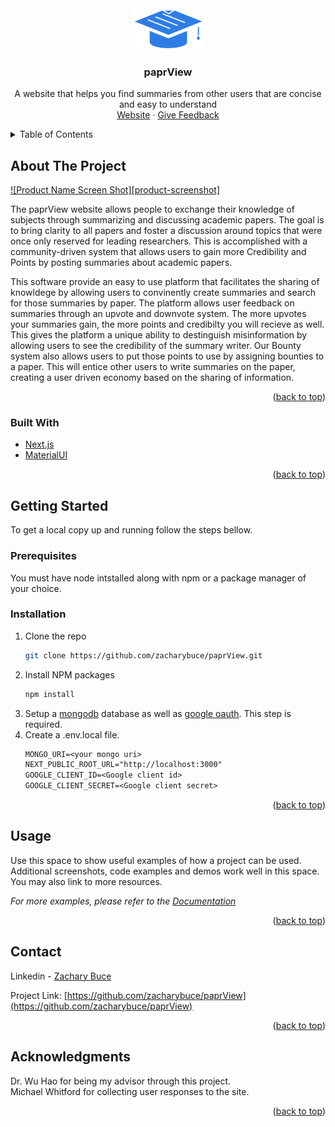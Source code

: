 <div id="top"></div>

<!-- PROJECT LOGO -->
<br />
<div align="center">
  <a href="https://github.com/zacharybuce/paprView">
    <img src="public/favicon.png" alt="Logo" width="117" height="65">
  </a>

  <h3 align="center">paprView</h3>

  <p align="center">
    A website that helps you find summaries from other users that are concise and easy to understand
    <br />
    <a href="https://paprview.com/Best-README-Template">Website</a>
    ·
    <a href="https://docs.google.com/forms/d/e/1FAIpQLSfWM_llRZj0k0_BDKhCM_GrcNOaRcfszVWsyYSM8MXWl2DdzQ/viewform">Give Feedback</a>
  </p>
</div>



<!-- TABLE OF CONTENTS -->
<details>
  <summary>Table of Contents</summary>
  <ol>
    <li>
      <a href="#about-the-project">About The Project</a>
      <ul>
        <li><a href="#built-with">Built With</a></li>
      </ul>
    </li>
    <li>
      <a href="#getting-started">Getting Started</a>
      <ul>
        <li><a href="#prerequisites">Prerequisites</a></li>
        <li><a href="#installation">Installation</a></li>
      </ul>
    </li>
    <li><a href="#usage">Usage</a></li>
    <li><a href="#contact">Contact</a></li>
    <li><a href="#acknowledgments">Acknowledgments</a></li>
  </ol>
</details>



<!-- ABOUT THE PROJECT -->
## About The Project

[![Product Name Screen Shot][product-screenshot]](https://example.com)

The paprView website allows people to exchange their knowledge of subjects
through summarizing and discussing academic papers. The goal is to bring clarity to
all papers and foster a discussion around topics that were once only reserved for leading
researchers. This is accomplished with a community-driven system that allows users to gain
more Credibility and Points by posting summaries about academic papers.

This software provide an easy to use platform that facilitates the sharing of knowldege by allowing users to convinently create summaries and search for those summaries by paper. The platform allows user feedback on summaries through an upvote and downvote system. The more upvotes your summaries gain, the more points and credibilty you will recieve as well. This gives the platform a unique ability to destinguish misinformation by allowing users to see the credibility of the summary writer. Our Bounty system also allows users to put those points to use by assigning bounties to a paper. This will entice other users to write summaries on the paper, creating a user driven economy based on the sharing of information.   

<p align="right">(<a href="#top">back to top</a>)</p>



### Built With

* [Next.js](https://nextjs.org/)
* [MaterialUI](https://github.com/mui/material-ui)

<p align="right">(<a href="#top">back to top</a>)</p>



<!-- GETTING STARTED -->
## Getting Started

To get a local copy up and running follow the steps bellow.

### Prerequisites

You must have node intstalled along with npm or a package manager of your choice.

### Installation

1. Clone the repo
   ```sh
   git clone https://github.com/zacharybuce/paprView.git
   ```
2. Install NPM packages
   ```sh
   npm install
   ```
3. Setup a [mongodb](https://www.mongodb.com/) database as well as [google oauth](https://developers.google.com/identity/protocols/oauth2). This step is required. 
4. Create a .env.local file.
   ```txt
   MONGO_URI=<your mongo uri>
   NEXT_PUBLIC_ROOT_URL="http://localhost:3000"
   GOOGLE_CLIENT_ID=<Google client id>
   GOOGLE_CLIENT_SECRET=<Google client secret> 
   ```

<p align="right">(<a href="#top">back to top</a>)</p>



<!-- USAGE EXAMPLES -->
## Usage

Use this space to show useful examples of how a project can be used. Additional screenshots, code examples and demos work well in this space. You may also link to more resources.

_For more examples, please refer to the [Documentation](https://example.com)_

<p align="right">(<a href="#top">back to top</a>)</p>

<!-- CONTACT -->
## Contact

Linkedin - [Zachary Buce](https://www.linkedin.com/in/zacharybuce/)

Project Link: [https://github.com/zacharybuce/paprView](https://github.com/zacharybuce/paprView)

<p align="right">(<a href="#top">back to top</a>)</p>

<!-- ACKNOWLEDGMENTS -->
## Acknowledgments

Dr. Wu Hao for being my advisor through this project.
<br/>
Michael Whitford for collecting user responses to the site.

<p align="right">(<a href="#top">back to top</a>)</p>
